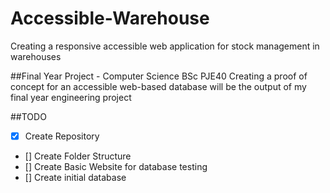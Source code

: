 # Accessible-Warehouse
Creating a responsive accessible web application for stock management in warehouses

##Final Year Project - Computer Science BSc PJE40
Creating a proof of concept for an accessible web-based database will be the output of my final year engineering project

##TODO
- [x] Create Repository
- [] Create Folder Structure
- [] Create Basic Website for database testing
- [] Create initial database
